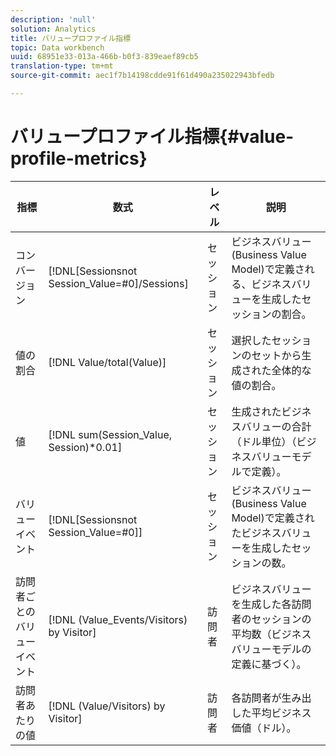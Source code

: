 ```yaml
---
description: 'null'
solution: Analytics
title: バリュープロファイル指標
topic: Data workbench
uuid: 68951e33-013a-466b-b0f3-839eaef89cb5
translation-type: tm+mt
source-git-commit: aec1f7b14198cdde91f61d490a235022943bfedb

---
```



# バリュープロファイル指標{#value-profile-metrics}

| 指標 | 数式 | レベル | 説明 |
|---|---|---|---|
| コンバージョン | [!DNL[Sessionsnot Session_Value=#0]/Sessions] | セッション | ビジネスバリュー(Business Value Model)で定義される、ビジネスバリューを生成したセッションの割合。 |
| 値の割合 | [!DNL Value/total(Value)] | セッション | 選択したセッションのセットから生成された全体的な値の割合。 |
| 値 | [!DNL sum(Session_Value, Session)*0.01] | セッション | 生成されたビジネスバリューの合計（ドル単位）（ビジネスバリューモデルで定義）。 |
| バリューイベント | [!DNL[Sessionsnot Session_Value=#0]] | セッション | ビジネスバリュー(Business Value Model)で定義されたビジネスバリューを生成したセッションの数。 |
| 訪問者ごとのバリューイベント | [!DNL (Value_Events/Visitors) by Visitor] | 訪問者 | ビジネスバリューを生成した各訪問者のセッションの平均数（ビジネスバリューモデルの定義に基づく）。 |
| 訪問者あたりの値 | [!DNL (Value/Visitors) by Visitor] | 訪問者 | 各訪問者が生み出した平均ビジネス価値（ドル）。 |
